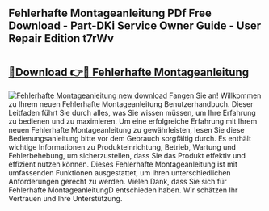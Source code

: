 ## Fehlerhafte Montageanleitung PDf Free Download - Part-DKi Service Owner Guide - User Repair Edition t7rWv

# <h2><a href="http://df8izo8.blite.top/?on=Fehlerhafte+Montageanleitung">🔗Download 👉🔴 Fehlerhafte Montageanleitung</a></h2>

[![Fehlerhafte Montageanleitung new download](https://i.imgur.com/lujVjoI.png)](http://df8izo8.blite.top/?on=Fehlerhafte+Montageanleitung)
Fangen Sie an! Willkommen zu Ihrem neuen Fehlerhafte Montageanleitung Benutzerhandbuch. Dieser Leitfaden führt Sie durch alles, was Sie wissen müssen, um Ihre Erfahrung zu bedienen und zu maximieren. Um eine erfolgreiche Erfahrung mit Ihrem neuen Fehlerhafte Montageanleitung zu gewährleisten, lesen Sie diese Bedienungsanleitung bitte vor dem Gebrauch sorgfältig durch. Es enthält wichtige Informationen zu Produkteinrichtung, Betrieb, Wartung und Fehlerbehebung, um sicherzustellen, dass Sie das Produkt effektiv und effizient nutzen können. Dieses Fehlerhafte Montageanleitung ist mit umfassenden Funktionen ausgestattet, um Ihren unterschiedlichen Anforderungen gerecht zu werden. Vielen Dank, dass Sie sich für Fehlerhafte MontageanleitungD entschieden haben. Wir schätzen Ihr Vertrauen und Ihre Unterstützung.
